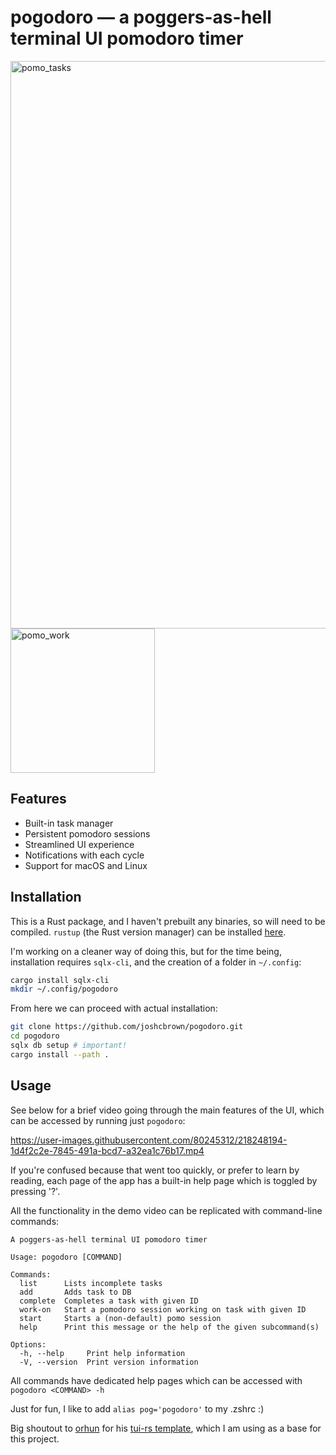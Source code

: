 # pogodoro — a poggers-as-hell terminal UI pomodoro timer

<img width="908" alt="pomo_tasks" src="https://user-images.githubusercontent.com/80245312/218248183-88150b48-c1ba-4721-87ac-ba80124d051c.png">
<img width="231" alt="pomo_work" src="https://user-images.githubusercontent.com/80245312/217387842-86462338-ce3b-4ed7-a474-7d24670ac6a6.png">

## Features

- Built-in task manager
- Persistent pomodoro sessions
- Streamlined UI experience
- Notifications with each cycle
- Support for macOS and Linux

## Installation

This is a Rust package, and I haven't prebuilt any binaries, so will need to be compiled.
`rustup` (the Rust version manager) can be installed [here](https://www.rust-lang.org/learn/get-started).

I'm working on a cleaner way of doing this, but for the time being, installation requires `sqlx-cli`, and the creation of a folder in `~/.config`:

```bash
cargo install sqlx-cli
mkdir ~/.config/pogodoro
```

From here we can proceed with actual installation:

```bash
git clone https://github.com/joshcbrown/pogodoro.git
cd pogodoro
sqlx db setup # important!
cargo install --path .
```

## Usage

See below for a brief video going through the main features of the UI, which can be accessed by running just `pogodoro`:

https://user-images.githubusercontent.com/80245312/218248194-1d4f2c2e-7845-491a-bcd7-a32ea1c76b17.mp4

If you're confused because that went too quickly, or prefer to learn by reading, each page of the app has a built-in help page which is toggled by pressing '?'.

All the functionality in the demo video can be replicated with command-line commands:

```
A poggers-as-hell terminal UI pomodoro timer

Usage: pogodoro [COMMAND]

Commands:
  list      Lists incomplete tasks
  add       Adds task to DB
  complete  Completes a task with given ID
  work-on   Start a pomodoro session working on task with given ID
  start     Starts a (non-default) pomo session
  help      Print this message or the help of the given subcommand(s)

Options:
  -h, --help     Print help information
  -V, --version  Print version information
```

All commands have dedicated help pages which can be accessed with `pogodoro <COMMAND> -h`

Just for fun, I like to add `alias pog='pogodoro'` to my .zshrc :)

Big shoutout to [orhun](https://github.com/orhun/) for his [tui-rs template](https://github.com/orhun/rust-tui-template), which I am using as a base for this project.

